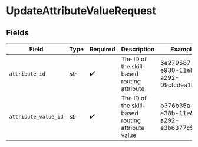 # UpdateAttributeValueRequest


## Fields

| Field                                             | Type                                              | Required                                          | Description                                       | Example                                           |
| ------------------------------------------------- | ------------------------------------------------- | ------------------------------------------------- | ------------------------------------------------- | ------------------------------------------------- |
| `attribute_id`                                    | *str*                                             | :heavy_check_mark:                                | The ID of the skill-based routing attribute       | 6e279587-e930-11e8-a292-09cfcdea1b75              |
| `attribute_value_id`                              | *str*                                             | :heavy_check_mark:                                | The ID of the skill-based routing attribute value | b376b35a-e38b-11e8-a292-e3b6377c5575              |